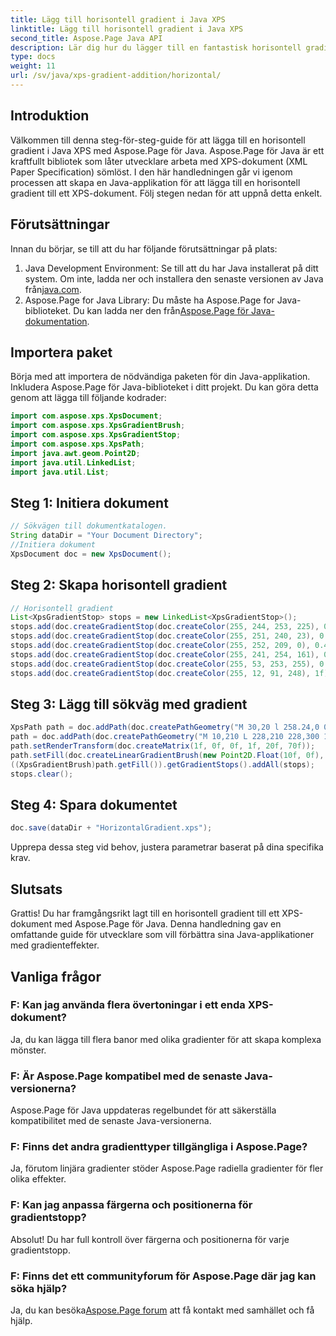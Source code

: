 ```yaml
---
title: Lägg till horisontell gradient i Java XPS
linktitle: Lägg till horisontell gradient i Java XPS
second_title: Aspose.Page Java API
description: Lär dig hur du lägger till en fantastisk horisontell gradient till XPS-dokument i Java med Aspose.Page. Följ vår steg-för-steg-guide för sömlös integration.
type: docs
weight: 11
url: /sv/java/xps-gradient-addition/horizontal/
---
```

## Introduktion
Välkommen till denna steg-för-steg-guide för att lägga till en horisontell gradient i Java XPS med Aspose.Page för Java. Aspose.Page för Java är ett kraftfullt bibliotek som låter utvecklare arbeta med XPS-dokument (XML Paper Specification) sömlöst.
I den här handledningen går vi igenom processen att skapa en Java-applikation för att lägga till en horisontell gradient till ett XPS-dokument. Följ stegen nedan för att uppnå detta enkelt.
## Förutsättningar
Innan du börjar, se till att du har följande förutsättningar på plats:
1. Java Development Environment: Se till att du har Java installerat på ditt system. Om inte, ladda ner och installera den senaste versionen av Java från[java.com](https://www.java.com).
2.  Aspose.Page for Java Library: Du måste ha Aspose.Page for Java-biblioteket. Du kan ladda ner den från[Aspose.Page för Java-dokumentation](https://reference.aspose.com/page/java/).
## Importera paket
Börja med att importera de nödvändiga paketen för din Java-applikation. Inkludera Aspose.Page för Java-biblioteket i ditt projekt. Du kan göra detta genom att lägga till följande kodrader:
```java
import com.aspose.xps.XpsDocument;
import com.aspose.xps.XpsGradientBrush;
import com.aspose.xps.XpsGradientStop;
import com.aspose.xps.XpsPath;
import java.awt.geom.Point2D;
import java.util.LinkedList;
import java.util.List;
```
## Steg 1: Initiera dokument
```java
// Sökvägen till dokumentkatalogen.
String dataDir = "Your Document Directory";
//Initiera dokument
XpsDocument doc = new XpsDocument();
```
## Steg 2: Skapa horisontell gradient
```java
// Horisontell gradient
List<XpsGradientStop> stops = new LinkedList<XpsGradientStop>();
stops.add(doc.createGradientStop(doc.createColor(255, 244, 253, 225), 0.0673828f));
stops.add(doc.createGradientStop(doc.createColor(255, 251, 240, 23), 0.314453f));
stops.add(doc.createGradientStop(doc.createColor(255, 252, 209, 0), 0.482422f));
stops.add(doc.createGradientStop(doc.createColor(255, 241, 254, 161), 0.634766f));
stops.add(doc.createGradientStop(doc.createColor(255, 53, 253, 255), 0.915039f));
stops.add(doc.createGradientStop(doc.createColor(255, 12, 91, 248), 1f));
```
## Steg 3: Lägg till sökväg med gradient
```java
XpsPath path = doc.addPath(doc.createPathGeometry("M 30,20 l 258.24,0 0,56.64 -258.24,0 Z"));
path = doc.addPath(doc.createPathGeometry("M 10,210 L 228,210 228,300 10,300"));
path.setRenderTransform(doc.createMatrix(1f, 0f, 0f, 1f, 20f, 70f));
path.setFill(doc.createLinearGradientBrush(new Point2D.Float(10f, 0f), new Point2D.Float(228f, 0f)));
((XpsGradientBrush)path.getFill()).getGradientStops().addAll(stops);
stops.clear();
```
## Steg 4: Spara dokumentet
```java
doc.save(dataDir + "HorizontalGradient.xps");
```
Upprepa dessa steg vid behov, justera parametrar baserat på dina specifika krav.
## Slutsats
Grattis! Du har framgångsrikt lagt till en horisontell gradient till ett XPS-dokument med Aspose.Page för Java. Denna handledning gav en omfattande guide för utvecklare som vill förbättra sina Java-applikationer med gradienteffekter.
## Vanliga frågor
### F: Kan jag använda flera övertoningar i ett enda XPS-dokument?
Ja, du kan lägga till flera banor med olika gradienter för att skapa komplexa mönster.
### F: Är Aspose.Page kompatibel med de senaste Java-versionerna?
Aspose.Page för Java uppdateras regelbundet för att säkerställa kompatibilitet med de senaste Java-versionerna.
### F: Finns det andra gradienttyper tillgängliga i Aspose.Page?
Ja, förutom linjära gradienter stöder Aspose.Page radiella gradienter för fler olika effekter.
### F: Kan jag anpassa färgerna och positionerna för gradientstopp?
Absolut! Du har full kontroll över färgerna och positionerna för varje gradientstopp.
### F: Finns det ett communityforum för Aspose.Page där jag kan söka hjälp?
 Ja, du kan besöka[Aspose.Page forum](https://forum.aspose.com/c/page/39) att få kontakt med samhället och få hjälp.